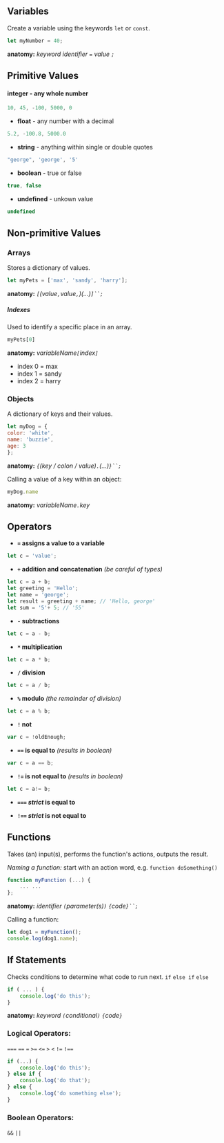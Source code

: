 



## Variables

Create a variable using the keywords `let` or `const`.

```javascript
let myNumber = 40;
```

**anatomy:** *keyword identifier `=` value `;`*




## Primitive Values
#### **integer** - any whole number

```javascript
10, 45, -100, 5000, 0
```

* **float** - any number with a decimal

```javascript
5.2, -100.8, 5000.0
```

* **string** - anything within single or double quotes

```javascript
"george", 'george', '5'
```

* **boolean** - true or false

```javascript
true, false
```

* **undefined** - unkown value

```javascript
undefined
```





## Non-primitive Values

### Arrays

Stores a dictionary of values.

```javascript
let myPets = ['max', 'sandy', 'harry'];
```

**anatomy:** *`[`(value`,`value`,`)(...)`]``;`*

##### Indexes

Used to identify a specific place in an array.

```javascript
myPets[0]
```

**anatomy:** *variableName`[`index`]`*

* index 0 = max
* index 1 = sandy
* index 2 = harry

### Objects

A dictionary of keys and their values.

```javascript
let myDog = {
color: 'white',
name: 'buzzie',
age: 3
};
```
**anatomy:** *`{`(key / colon / value)`.`(...)`}``;`*

Calling a value of a key within an object:

```javascript
myDog.name
```

**anatomy:** *variableName`.`key*




## Operators

* **`=` assigns a value to a variable**

```javascript
let c = 'value';
```

* **`+` addition and concatenation** *(be careful of types)* 

```javascript
let c = a + b;
let greeting = 'Hello';
let name = 'george';
let result = greeting + name; // 'Hello, george'
let sum = '5'+ 5; // '55'
```

* **`-` subtractions**

```javascript
let c = a - b;
```

* __`*` multiplication__

```javascript
let c = a * b;
```

* **`/` division**

```javascript
let c = a / b;
```

* **`%` modulo** *(the remainder of division)*

```javascript
let c = a % b;
```

* **`!` not**

```javascript
var c = !oldEnough;
```

* **`==` is equal to** *(results in boolean)*

```javascript
var c = a == b;
```

* **`!=` is not equal to** *(results in boolean)*

```javascript
let c = a!= b;
```

* **`===` *strict* is equal to**

* **`!==` *strict* is not equal to**




## Functions

Takes (an) input(s), performs the function's actions, outputs the result.

*Naming a function:* start with an action word, e.g. `function doSomething()`

```javascript
function myFunction (...) {
	... ...
};
```

**anatomy:** *identifier `(`parameter(s)`)` `{`code`}``;`*

Calling a function:

```javascript
let dog1 = myFunction();
console.log(dog1.name);
```





## If Statements
Checks conditions to determine what code to run next.
`if` `else if` `else`

```javascript
if ( ... ) {
	console.log('do this');
}
```
**anatomy:** *keyword `(`conditional`)` `{`code`}`*

### Logical Operators:
`===` `==` `=` `>=` `<=` `>` `<` `!=` `!==`

```javascript
if (...) {
	console.log('do this');
} else if {
	console.log('do that');
} else {
	console.log('do something else');
}
```

### Boolean Operators:
`&&` `||`




